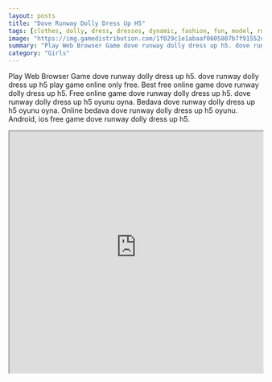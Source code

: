```yaml
---
layout: posts
title: "Dove Runway Dolly Dress Up H5"
tags: [clothes, dolly, dress, dresses, dynamic, fashion, fun, model, runway, free, online, games, oyna, game, free, games, play, play, games]
image: "https://img.gamedistribution.com/1f029c1e1abaaf0605807b7f91552d36.jpg"
summary: "Play Web Browser Game dove runway dolly dress up h5. dove runway dolly dress up h5 play game online only free. Best free online game dove runway dolly dress up h5. Free online game dove runway dolly dress up h5. dove runway dolly dress up h5 oyunu oyna. Bedava dove runway dolly dress up h5 oyunu oyna. Online bedava dove runway dolly dress up h5 oyunu. Android, ios free game dove runway dolly dress up h5."
category: "Girls"
---
```


Play Web Browser Game dove runway dolly dress up h5. dove runway dolly dress up h5 play game online only free. Best free online game dove runway dolly dress up h5. Free online game dove runway dolly dress up h5. dove runway dolly dress up h5 oyunu oyna. Bedava dove runway dolly dress up h5 oyunu oyna. Online bedava dove runway dolly dress up h5 oyunu. Android, ios free game dove runway dolly dress up h5.

<iframe width="100%" height="480px;" src="https://html5.gamedistribution.com/1f029c1e1abaaf0605807b7f91552d36/"></iframe>
